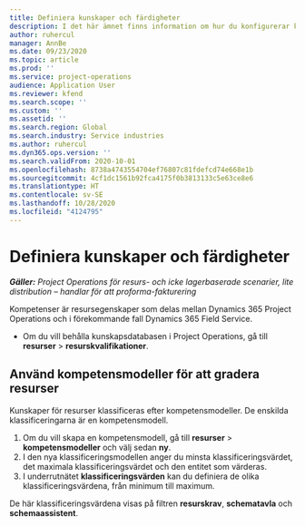 ```yaml
---
title: Definiera kunskaper och färdigheter
description: I det här ämnet finns information om hur du konfigurerar kompetensmodeller för att gradera resurser.
author: ruhercul
manager: AnnBe
ms.date: 09/23/2020
ms.topic: article
ms.prod: ''
ms.service: project-operations
audience: Application User
ms.reviewer: kfend
ms.search.scope: ''
ms.custom: ''
ms.assetid: ''
ms.search.region: Global
ms.search.industry: Service industries
ms.author: ruhercul
ms.dyn365.ops.version: ''
ms.search.validFrom: 2020-10-01
ms.openlocfilehash: 8738a4743554704ef76807c81fdefcd74e668e1b
ms.sourcegitcommit: 4cf1dc1561b92fca4175f0b3813133c5e63ce8e6
ms.translationtype: HT
ms.contentlocale: sv-SE
ms.lasthandoff: 10/28/2020
ms.locfileid: "4124795"
---
```

# <a name="define-skills-and-proficiencies"></a>Definiera kunskaper och färdigheter

_**Gäller:** Project Operations för resurs- och icke lagerbaserade scenarier, lite distribution – handlar för att proforma-fakturering_

Kompetenser är resursegenskaper som delas mellan Dynamics 365 Project Operations och i förekommande fall Dynamics 365 Field Service. 

- Om du vill behålla kunskapsdatabasen i Project Operations, gå till **resurser** \> **resurskvalifikationer**. 

## <a name="use-proficiency-models-to-rate-resources"></a>Använd kompetensmodeller för att gradera resurser

Kunskaper för resurser klassificeras efter kompetensmodeller. De enskilda klassificeringarna är en kompetensmodell. 

1. Om du vill skapa en kompetensmodell, gå till **resurser** \> **kompetensmodeller** och välj sedan **ny**.
2. I den nya klassificeringsmodellen anger du minsta klassificeringsvärdet, det maximala klassificeringsvärdet och den entitet som värderas.
3. I underrutnätet **klassificeringsvärden** kan du definiera de olika klassificeringsvärdena, från minimum till maximum.


De här klassificeringsvärdena visas på filtren **resurskrav**, **schematavla** och **schemaassistent**.
